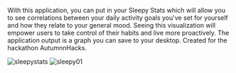 With this application, you can put in your Sleepy Stats which will allow you to see correlations between your
daily activity goals you've set for yourself and how they relate to your general mood. Seeing this visualization
will empower users to take control of their habits and live more proactively. The application output is a graph
you can save to your desktop. Created for the hackathon AutumnnHacks.


![sleepystats](https://user-images.githubusercontent.com/97666032/233253195-811675f0-5b2d-4575-a09f-d718b9cf3ea2.png)
![sleepy01](https://user-images.githubusercontent.com/97666032/233254648-d3b11a0f-f58e-420d-a7f8-b034343b5efd.png)
